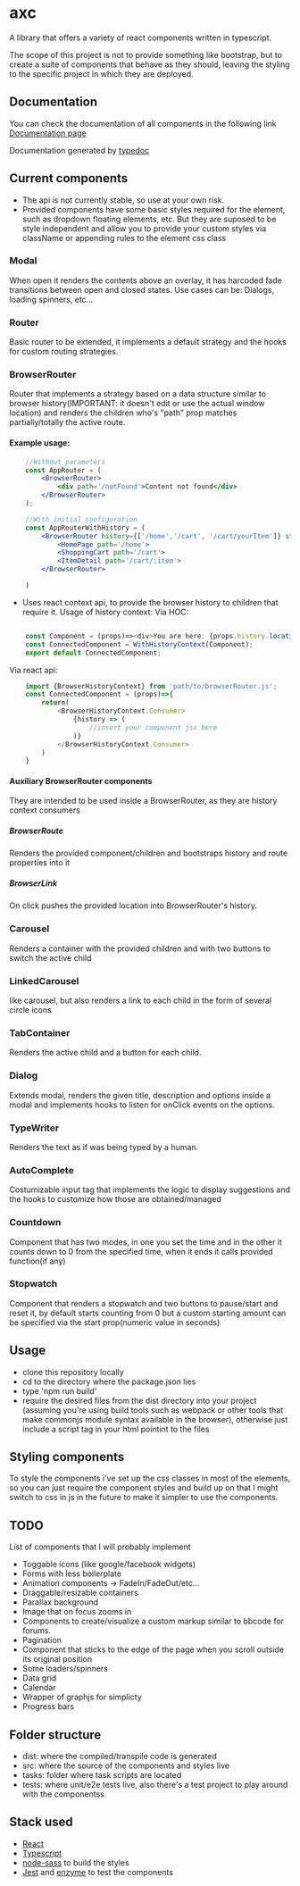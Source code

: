# axc
A library that offers a variety of react components written in typescript.

The scope of this project is not to provide something like bootstrap, but to create a suite of components that behave as they should, leaving the styling to the specific project in which they are deployed.

## Documentation

You can check the documentation of all components in the following link
[Documentation page](https://alex-mas.github.io/axc/)

Documentation generated by [typedoc](https://typedoc.org/)


## Current components
- The api is not currently stable, so use at your own risk.
- Provided components have some basic styles required for the element, such as dropdown floating elements, etc. But they are suposed to be style independent and allow you to     provide your custom styles via className or appending rules to the element css class

### Modal 
When open it renders the contents above an overlay, it has harcoded fade transitions between open and closed states. Use cases can be: Dialogs, loading spinners, etc...

### Router 
Basic router to be extended, it implements a default strategy and the hooks for custom routing strategies.

### BrowserRouter
Router that implements a strategy based on a data structure similar to browser history(IMPORTANT: it doesn't edit or use the actual window location) and renders the children who's "path" prop matches partially/totally the active route.

#### Example usage:
```jsx
    //Without parameters
    const AppRouter = (
        <BrowserRouter>
            <div path='/notFound'>Content not found</div>
        </BrowserRouter>
    );

    //With initial configuration
    const AppRouterWithHistory = (
        <BrowserRouter history={['/home','/cart', '/cart/yourItem']} startingRoute='/cart'>
            <HomePage path='/home'>
            <ShoppingCart path='/cart'>
            <ItemDetail path='/cart/:item'>
        </BrowserRouter>

    )
```


- Uses react context api, to provide the browser history to children that require it.
Usage of history context:
Via HOC:
```javascript

    const Component = (props)=><div>You are here: {props.history.location()}</div>
    const ConnectedComponent = WithHistoryContext(Component);
    export default ConnectedComponent;
```
Via react api:
```javascript
    import {BrowserHistoryContext} from 'path/to/browserRouter.js';
    const ConnectedComponent = (props)=>{
        return(
            <BrowserHistoryContext.Consumer>
                {history => (
                    //insert your component jsx here
                )}
            </BrowserHistoryContext.Consumer>
        )
    }
```

#### Auxiliary BrowserRouter components
They are intended to be used inside a BrowserRouter, as they are history context consumers

##### BrowserRoute
Renders the provided component/children and bootstraps history and route properties into it

##### BrowserLink 
On click pushes the provided location into BrowserRouter's history.

### Carousel
Renders a container with the provided children and with two buttons to switch the active child

### LinkedCarousel
like carousel, but also renders a link to each child in the form of several circle icons

### TabContainer
Renders the active child and a button for each child.

### Dialog 
Extends modal, renders the given title, description and options inside a modal and implements hooks to listen for onClick events on the options.

### TypeWriter
Renders the text as if was being typed by a human. 

### AutoComplete
Costumizable input tag that implements the logic to display suggestions and the hooks to customize how those are obtained/managed

### Countdown
Component that has two modes, in one you set the time and in the other it counts down to 0 from the specified time, when it ends it calls provided function(if any)

### Stopwatch
Component that renders a stopwatch and two buttons to pause/start and reset it, by default starts counting from 0 but a custom starting amount can be specified via the start prop(numeric value in seconds)

## Usage

- clone this repository locally
- cd to the directory where the package.json lies
- type 'npm run build'
- require the desired files from the dist directory into your project (assuming you're using build tools such as webpack or other tools that make commonjs module syntax available in the browser), otherwise just include a script tag in your html pointint to the files 



## Styling components
To style the components i've set up the css classes in most of the elements, so you can just require the component styles and build up on that
I might switch to css in js in the future to make it simpler to use the components.

## TODO
List of components that I will probably implement

- Toggable icons (like google/facebook widgets)
- Forms with less boilerplate
- Animation components -> FadeIn/FadeOut/etc... 
- Draggable/resizable containers
- Parallax background
- Image that on focus zooms in
- Components to create/visualize a custom markup similar to bbcode for forums.
- Pagination
- Component that sticks to the edge of the page when you scroll outside its original position
- Some loaders/spinners
- Data grid
- Calendar
- Wrapper of graphjs for simplicty
- Progress bars


## Folder structure

- dist: where the compiled/transpile code is generated
- src: where the source of the components and styles live
- tasks: folder where task scripts are located
- tests: where unit/e2e tests live, also there's a test project to play around with the componentss


## Stack used
- [React](https://reactjs.org/)
- [Typescript](https://www.typescriptlang.org/)
- [node-sass](https://www.npmjs.com/package/node-sass) to build the styles
- [Jest](https://jestjs.io/) and [enzyme](https://github.com/airbnb/enzyme) to test the components
